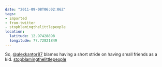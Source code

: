 ```yaml
---
date: "2011-09-08T06:02:06Z"
tags:
- imported
- from-twitter
- stopblamingthelittlepeople
location:
  latitude: 12.97428898
  longitude: 77.72821849
---
```

So, [@alexkantor87](https://twitter.com/alexkantor87) blames having a short stride on having small friends as a kid. [stopblamingthelittlepeople](/tags/stopblamingthelittlepeople)
